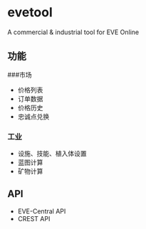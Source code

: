 # evetool

A commercial &amp; industrial tool for EVE Online

## 功能

###市场

- 价格列表
- 订单数据
- 价格历史
- 忠诚点兑换

### 工业

- 设施、技能、植入体设置
- 蓝图计算
- 矿物计算

## API

- EVE-Central API
- CREST API
